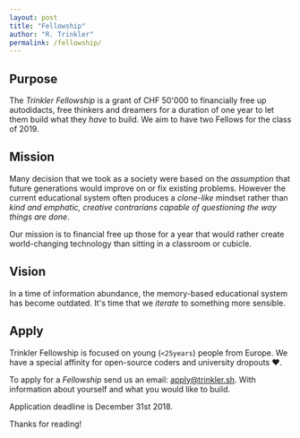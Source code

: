 ```yaml
---
layout: post
title: "Fellowship"
author: "R. Trinkler"
permalink: /fellowship/
---
```


## Purpose

The _Trinkler Fellowship_ is a grant of CHF 50'000 to financially free up autodidacts, free thinkers and dreamers for a duration of one year to let them build what they _have_ to build. We aim to have two Fellows for the class of 2019.

## Mission

Many decision that we took as a society were based on the _assumption_ that future generations would improve on or fix existing problems. However the current educational system often produces a _clone-like_ mindset rather than _kind and emphatic, creative contrarians capable of questioning the way things are done_.

Our mission is to financial free up those for a year that would rather create world-changing technology than sitting in a classroom or cubicle.

## Vision

In a time of information abundance, the memory-based educational system has become outdated. It's time that we _iterate_ to something more sensible.


## Apply

Trinkler Fellowship is focused on young (`<25years`) people from Europe. We have a special affinity for open-source coders and university dropouts ❤.

To apply for a _Fellowship_ send us an email:
<a href="mailto:apply@trinkler.sh?Subject=Application%20Trinkler%20Fellowship" target="_top">apply@trinkler.sh</a>. With information about yourself and what you would like to build.

Application deadline is December 31st 2018.

Thanks for reading!
